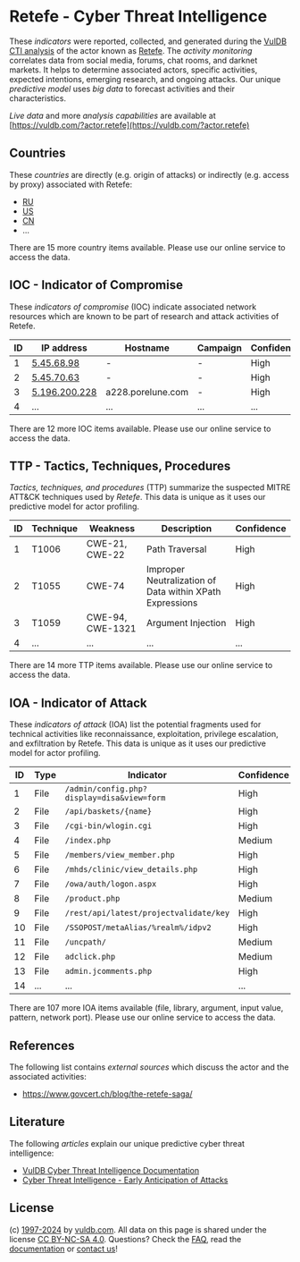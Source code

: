 # Retefe - Cyber Threat Intelligence

These _indicators_ were reported, collected, and generated during the [VulDB CTI analysis](https://vuldb.com/?kb.cti) of the actor known as [Retefe](https://vuldb.com/?actor.retefe). The _activity monitoring_ correlates data from social media, forums, chat rooms, and darknet markets. It helps to determine associated actors, specific activities, expected intentions, emerging research, and ongoing attacks. Our unique _predictive model_ uses _big data_ to forecast activities and their characteristics.

_Live data_ and more _analysis capabilities_ are available at [https://vuldb.com/?actor.retefe](https://vuldb.com/?actor.retefe)

## Countries

These _countries_ are directly (e.g. origin of attacks) or indirectly (e.g. access by proxy) associated with Retefe:

* [RU](https://vuldb.com/?country.ru)
* [US](https://vuldb.com/?country.us)
* [CN](https://vuldb.com/?country.cn)
* ...

There are 15 more country items available. Please use our online service to access the data.

## IOC - Indicator of Compromise

These _indicators of compromise_ (IOC) indicate associated network resources which are known to be part of research and attack activities of Retefe.

ID | IP address | Hostname | Campaign | Confidence
-- | ---------- | -------- | -------- | ----------
1 | [5.45.68.98](https://vuldb.com/?ip.5.45.68.98) | - | - | High
2 | [5.45.70.63](https://vuldb.com/?ip.5.45.70.63) | - | - | High
3 | [5.196.200.228](https://vuldb.com/?ip.5.196.200.228) | a228.porelune.com | - | High
4 | ... | ... | ... | ...

There are 12 more IOC items available. Please use our online service to access the data.

## TTP - Tactics, Techniques, Procedures

_Tactics, techniques, and procedures_ (TTP) summarize the suspected MITRE ATT&CK techniques used by _Retefe_. This data is unique as it uses our predictive model for actor profiling.

ID | Technique | Weakness | Description | Confidence
-- | --------- | -------- | ----------- | ----------
1 | T1006 | CWE-21, CWE-22 | Path Traversal | High
2 | T1055 | CWE-74 | Improper Neutralization of Data within XPath Expressions | High
3 | T1059 | CWE-94, CWE-1321 | Argument Injection | High
4 | ... | ... | ... | ...

There are 14 more TTP items available. Please use our online service to access the data.

## IOA - Indicator of Attack

These _indicators of attack_ (IOA) list the potential fragments used for technical activities like reconnaissance, exploitation, privilege escalation, and exfiltration by Retefe. This data is unique as it uses our predictive model for actor profiling.

ID | Type | Indicator | Confidence
-- | ---- | --------- | ----------
1 | File | `/admin/config.php?display=disa&view=form` | High
2 | File | `/api/baskets/{name}` | High
3 | File | `/cgi-bin/wlogin.cgi` | High
4 | File | `/index.php` | Medium
5 | File | `/members/view_member.php` | High
6 | File | `/mhds/clinic/view_details.php` | High
7 | File | `/owa/auth/logon.aspx` | High
8 | File | `/product.php` | Medium
9 | File | `/rest/api/latest/projectvalidate/key` | High
10 | File | `/SSOPOST/metaAlias/%realm%/idpv2` | High
11 | File | `/uncpath/` | Medium
12 | File | `adclick.php` | Medium
13 | File | `admin.jcomments.php` | High
14 | ... | ... | ...

There are 107 more IOA items available (file, library, argument, input value, pattern, network port). Please use our online service to access the data.

## References

The following list contains _external sources_ which discuss the actor and the associated activities:

* https://www.govcert.ch/blog/the-retefe-saga/

## Literature

The following _articles_ explain our unique predictive cyber threat intelligence:

* [VulDB Cyber Threat Intelligence Documentation](https://vuldb.com/?kb.cti)
* [Cyber Threat Intelligence - Early Anticipation of Attacks](https://www.scip.ch/en/?labs.20201022)

## License

(c) [1997-2024](https://vuldb.com/?kb.changelog) by [vuldb.com](https://vuldb.com/?kb.about). All data on this page is shared under the license [CC BY-NC-SA 4.0](https://creativecommons.org/licenses/by-nc-sa/4.0/). Questions? Check the [FAQ](https://vuldb.com/?kb.faq), read the [documentation](https://vuldb.com/?kb) or [contact us](https://vuldb.com/?contact)!
